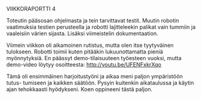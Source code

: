VIIKKORAPORTTI 4

Toteutin pääsosan ohjelmasta ja tein tarvittavat testit. Muutin robotin
vaatimuksia testien perusteella ja robotti lajitteleekin palikat vain tummiin
ja vaaleisiin värien sijasta. Lisäksi viimeistelin dokumentaation.

Viimein viikkon oli aikamoinen rutistus, mutta olen itse tyytyväinen tulokseen.
Robotti toimii kuten pitääkin lukuunottamatta pieniä myönnytyksiä. En päässyt
demo-tilaisuuteen työesteen vuoksi, mutta demo-video löytyy 
osoitteesta:   http://youtu.be/UFENFxkrXqo

Tämä oli ensimmäinen harjoitustyöni ja aikaa meni paljon ympäristöön tutus-
tumiseen ja kaikken säätöön. Pysyin kuitenkin aikataulussa ja käytin
ajan tehokkaasti hyödykseni. Koen oppineeni tästä paljon.
